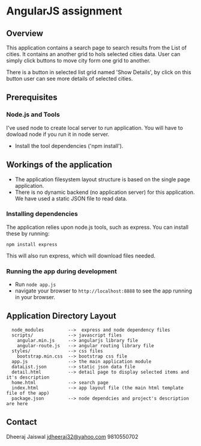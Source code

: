 # AngularJS assignment

## Overview

This application contains a search page to search results from the List of cities. 
It contains an another grid to hols selected cities data. User can simply click buttons to move city form one grid to
another.

There is a button in selected list grid named 'Show Details', by click on this button user can see more details of
selected cities.

## Prerequisites

### Node.js and Tools

I've used node to create local server to run application. You will have to dowload node if you run it in
node server.
- Install the tool dependencies ('npm install').


## Workings of the application

- The application filesystem layout structure is based on the single page application.
- There is no dynamic backend (no application server) for this application. We have used a static JSON file to read
  data.

### Installing dependencies

The application relies upon node.js tools, such as express.  You can
install these by running:

```
npm install express
```

This will also run express, which will download files needed.

### Running the app during development

- Run `node app.js`
- navigate your browser to `http://localhost:8888` to see the app running in your browser.

## Application Directory Layout

      node_modules         -->  express and node dependency files
      scripts/             --> javascript files
        angular.min.js     --> angularjs library file
        angular-route.js   --> angular routing library file
      styles/              --> css files
        bootstrap.min.css  --> bootstrap css file
      app.js               --> the main application module
      dataList.json        --> static json data file
      detail.html          --> detail page to display selected items and it's description
      home.html            --> search page
      index.html           --> app layout file (the main html template file of the app)
      package.json         --> node dependcies and project's description are here
      

## Contact
Dheeraj Jaiswal
jdheeraj32@yahoo.com
9810550702

